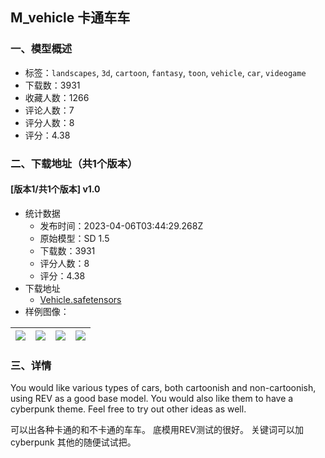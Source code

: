 ## M_vehicle 卡通车车
### 一、模型概述

- 标签：`landscapes`, `3d`, `cartoon`, `fantasy`, `toon`, `vehicle`, `car`, `videogame`
- 下载数：3931
- 收藏人数：1266
- 评论人数：7
- 评分人数：8
- 评分：4.38

### 二、下载地址（共1个版本）

#### [版本1/共1个版本] v1.0

- 统计数据
  - 发布时间：2023-04-06T03:44:29.268Z
  - 原始模型：SD 1.5
  - 下载数：3931
  - 评分人数：8
  - 评分：4.38
- 下载地址
  - [Vehicle.safetensors](https://civitai.com/api/download/models/37767)
- 样例图像：

| <img src="https://image.civitai.com/xG1nkqKTMzGDvpLrqFT7WA/5de63f9c-8459-47c4-a448-e931aa8f9000/width=450/417179.jpeg" /> | <img src="https://image.civitai.com/xG1nkqKTMzGDvpLrqFT7WA/0fa2bb4c-a503-41d0-4d66-d46e18e3d400/width=450/417182.jpeg" /> | <img src="https://image.civitai.com/xG1nkqKTMzGDvpLrqFT7WA/1dc4d6b2-ec96-4915-227b-b607a098e900/width=450/417183.jpeg" /> | <img src="https://image.civitai.com/xG1nkqKTMzGDvpLrqFT7WA/eaa13437-6f84-4e63-c4ff-e298356f6a00/width=450/417187.jpeg" /> |
| ---- | ---- | ---- | ---- |


### 三、详情
<p>You would like various types of cars, both cartoonish and non-cartoonish, using REV as a good base model. You would also like them to have a cyberpunk theme. Feel free to try out other ideas as well.</p><p>可以出各种卡通的和不卡通的车车。 底模用REV测试的很好。 关键词可以加cyberpunk 其他的随便试试把。</p>